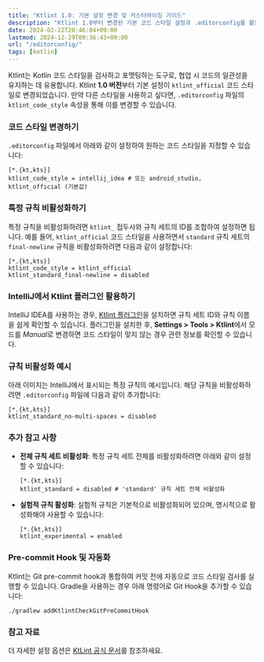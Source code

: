 ```yaml
---
title: "Ktlint 1.0: 기본 설정 변경 및 커스터마이징 가이드"
description: "Ktlint 1.0부터 변경된 기본 코드 스타일 설정과 .editorconfig를 활용한 스타일 커스터마이징 방법을 알아봅니다. 특정 규칙 비활성화, IntelliJ 플러그인 사용법, 그리고 효율적인 코드 스타일 관리 팁을 제공합니다."
date: 2024-02-22T20:46:04+09:00
lastmod: 2024-12-29T09:36:43+09:00
url: "/editorconfig/"
tags: [kotlin]
---
```


Ktlint는 Kotlin 코드 스타일을 검사하고 포맷팅하는 도구로, 협업 시 코드의 일관성을 유지하는 데 유용합니다. Ktlint **1.0 버전**부터 기본 설정이 `ktlint_official` 코드 스타일로 변경되었습니다. 만약 다른 스타일을 사용하고 싶다면, `.editorconfig` 파일의 `ktlint_code_style` 속성을 통해 이를 변경할 수 있습니다.

### **코드 스타일 변경하기**
`.editorconfig` 파일에서 아래와 같이 설정하여 원하는 코드 스타일을 지정할 수 있습니다:

```
[*.{kt,kts}]
ktlint_code_style = intellij_idea # 또는 android_studio, ktlint_official (기본값)
```

### **특정 규칙 비활성화하기**
특정 규칙을 비활성화하려면 `ktlint_` 접두사와 규칙 세트의 ID를 조합하여 설정하면 됩니다. 예를 들어, `ktlint_official` 코드 스타일을 사용하면서 `standard` 규칙 세트의 `final-newline` 규칙을 비활성화하려면 다음과 같이 설정합니다:

```
[*.{kt,kts}]
ktlint_code_style = ktlint_official
ktlint_standard_final-newline = disabled
```

### **IntelliJ에서 Ktlint 플러그인 활용하기**
IntelliJ IDEA를 사용하는 경우, [Ktlint 플러그인](https://plugins.jetbrains.com/plugin/15057-ktlint)을 설치하면 규칙 세트 ID와 규칙 이름을 쉽게 확인할 수 있습니다. 플러그인을 설치한 후, **Settings > Tools > Ktlint**에서 모드를 *Manual*로 변경하면 코드 스타일이 맞지 않는 경우 관련 정보를 확인할 수 있습니다.

### **규칙 비활성화 예시**
아래 이미지는 IntelliJ에서 표시되는 특정 규칙의 예시입니다. 해당 규칙을 비활성화하려면 `.editorconfig` 파일에 다음과 같이 추가합니다:

```
[*.{kt,kts}]
ktlint_standard_no-multi-spaces = disabled
```

### **추가 참고 사항**
- **전체 규칙 세트 비활성화**: 특정 규칙 세트 전체를 비활성화하려면 아래와 같이 설정할 수 있습니다:
  ```
  [*.{kt,kts}]
  ktlint_standard = disabled # 'standard' 규칙 세트 전체 비활성화
  ```
- **실험적 규칙 활성화**: 실험적 규칙은 기본적으로 비활성화되어 있으며, 명시적으로 활성화해야 사용할 수 있습니다:
  ```
  [*.{kt,kts}]
  ktlint_experimental = enabled
  ```

### **Pre-commit Hook 및 자동화**
Ktlint는 Git pre-commit hook과 통합하여 커밋 전에 자동으로 코드 스타일 검사를 실행할 수 있습니다. Gradle을 사용하는 경우 아래 명령어로 Git Hook을 추가할 수 있습니다:
```
./gradlew addKtlintCheckGitPreCommitHook
```

### **참고 자료**
더 자세한 설정 옵션은 [KtLint 공식 문서](https://pinterest.github.io/ktlint/latest/rules/configuration-ktlint/)를 참조하세요.

